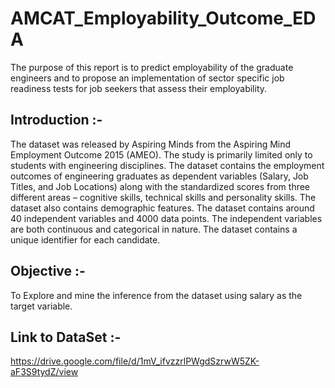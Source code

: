 # AMCAT_Employability_Outcome_EDA
The purpose of this report is to predict employability of the graduate engineers and to propose an implementation of sector specific job readiness tests for job seekers that assess their employability.

## Introduction :-
The dataset was released by Aspiring Minds from the Aspiring Mind Employment Outcome 2015 (AMEO). The study is primarily limited only to students with engineering disciplines. The dataset contains the employment outcomes of engineering graduates as dependent variables (Salary, Job Titles, and Job Locations) along with the standardized scores from three different areas – cognitive skills, technical skills and personality skills. The dataset also contains demographic features. The dataset contains around 40 independent variables and 4000 data points. The independent variables are both continuous and categorical in nature. The dataset contains a unique identifier for each candidate.

## Objective :-
To Explore and mine the inference from the dataset using salary as the target variable.

## Link to DataSet :-
https://drive.google.com/file/d/1mV_ifvzzrlPWgdSzrwW5ZK-aF3S9tydZ/view
